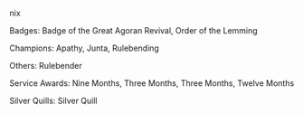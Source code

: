 nix

Badges: Badge of the Great Agoran Revival, Order of the Lemming

Champions: Apathy, Junta, Rulebending

Others: Rulebender

Service Awards: Nine Months, Three Months, Three Months, Twelve Months

Silver Quills: Silver Quill


